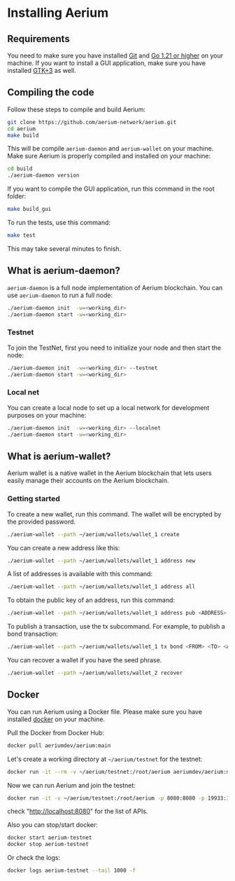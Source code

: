 # Installing Aerium

## Requirements

You need to make sure you have installed [Git](https://git-scm.com/downloads)
and [Go 1.21 or higher](https://golang.org/) on your machine.
If you want to install a GUI application, make sure you have installed
[GTK+3](https://www.gtk.org/docs/getting-started/) as well.

## Compiling the code

Follow these steps to compile and build Aerium:

```bash
git clone https://github.com/aerium-network/aerium.git
cd aerium
make build
```

This will be compile `aerium-daemon` and `aerium-wallet` on your machine.
Make sure Aerium is properly compiled and installed on your machine:

```bash
cd build
./aerium-daemon version
```

If you want to compile the GUI application, run this command in the root folder:

```bash
make build_gui
```

To run the tests, use this command:

```bash
make test
```

This may take several minutes to finish.

## What is aerium-daemon?

`aerium-daemon` is a full node implementation of Aerium blockchain.
You can use `aerium-daemon` to run a full node:

```bash
./aerium-daemon init  -w=<working_dir>
./aerium-daemon start -w=<working_dir>
```

### Testnet

To join the TestNet, first you need to initialize your node
and then start the node:

```bash
./aerium-daemon init  -w=<working_dir> --testnet
./aerium-daemon start -w=<working_dir>
```

### Local net

You can create a local node to set up a local network for development purposes on your machine:

 ```bash
 ./aerium-daemon init  -w=<working_dir> --localnet
 ./aerium-daemon start -w=<working_dir>
 ```

## What is aerium-wallet?

Aerium wallet is a native wallet in the Aerium blockchain that lets users easily manage
their accounts on the Aerium blockchain.

### Getting started

To create a new wallet, run this command. The wallet will be encrypted by the
provided password.

```bash
./aerium-wallet --path ~/aerium/wallets/wallet_1 create
```

You can create a new address like this:

```bash
./aerium-wallet --path ~/aerium/wallets/wallet_1 address new
```

A list of addresses is available with this command:

```bash
./aerium-wallet --path ~/aerium/wallets/wallet_1 address all
```

To obtain the public key of an address, run this command:

```bash
./aerium-wallet --path ~/aerium/wallets/wallet_1 address pub <ADDRESS>
```

To publish a transaction, use the tx subcommand.
For example, to publish a bond transaction:

```bash
./aerium-wallet --path ~/aerium/wallets/wallet_1 tx bond <FROM> <TO> <AMOUNT>
```

You can recover a wallet if you have the seed phrase.

```bash
./aerium-wallet --path ~/aerium/wallets/wallet_2 recover
```

## Docker

You can run Aerium using a Docker file. Please make sure you have installed
[docker](https://docs.docker.com/engine/install/) on your machine.

Pull the Docker from Docker Hub:

```bash
docker pull aeriumdev/aerium:main
```

Let's create a working directory at `~/aerium/testnet` for the testnet:

```bash
docker run -it --rm -v ~/aerium/testnet:/root/aerium aeriumdev/aerium:main aerium-daemon init --testnet
```

Now we can run Aerium and join the testnet:

```bash
docker run -it -v ~/aerium/testnet:/root/aerium -p 8080:8080 -p 19933:19933 --name aerium-testnet aeriumdev/aerium:main aerium-daemon start
```

check "[http://localhost:8080](http://localhost:8080)" for the list of APIs.

Also you can stop/start docker:

```bash
docker start aerium-testnet
docker stop aerium-testnet
```

Or check the logs:

```bash
docker logs aerium-testnet --tail 1000 -f
```

